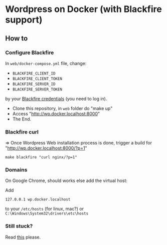 # Wordpress on Docker (with Blackfire support)

## How to

### Configure Blackfire

In `web/docker-compose.yml` file, change:

* `BLACKFIRE_CLIENT_ID`
* `BLACKFIRE_CLIENT_TOKEN`
* `BLACKFIRE_SERVER_ID`
* `BLACKFIRE_SERVER_TOKEN`

by your [Blackfire credentials](https://blackfire.io/my/settings/credentials) (you need to log in).


* Clone this repository, in `web` folder do "make up"
* Access "http://wp.docker.localhost:8000"
* The End.


### Blackfire curl

=> Once Wordpress Web installation process is done, trigger a build for "http://wp.docker.localhost:8000/?p=1"

```
make blackfire "curl nginx/?p=1"
```

### Domains

On Google Chrome, should works else add the virtual host:

Add 
```
127.0.0.1 wp.docker.localhost
```

to your `/etc/hosts` (for linux, mac?) or `C:\Windows\System32\drivers\etc\hosts`

### Still stuck?

Read [this](https://wodby.com/docs/stacks/wordpress/local/#usage) please.
